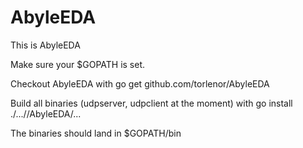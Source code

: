 # AbyleEDA
This is AbyleEDA

Make sure your $GOPATH is set.

Checkout AbyleEDA with
    go get github.com/torlenor/AbyleEDA

Build all binaries (udpserver, udpclient at the moment) with
    go install ./...//AbyleEDA/...

The binaries should land in $GOPATH/bin
